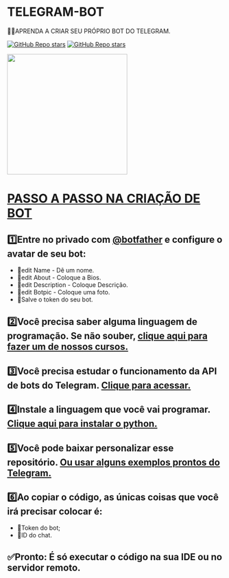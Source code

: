 # TELEGRAM-BOT
👨‍⚖️APRENDA A CRIAR SEU PRÓPRIO BOT DO TELEGRAM.

[![GitHub Repo stars](https://img.shields.io/badge/CURSO%20NO-CANAL-03A9F4?logo=telegram)](https://t.me/BOTCRIADO) 
[![GitHub Repo stars](https://img.shields.io/badge/AJUDA%20NO-GRUPO-03A9F4?logo=telegram)](https://t.me/CODIGOGP)
<br>

<img src="https://blog.vandersonguidi.com.br/wp-content/uploads/2019/04/S_863346-MLB29530915311_032019-O.jpg" align="center" width="280"> <br>

# [PASSO A PASSO NA CRIAÇÃO DE BOT](https://t.me/BOTCRIADO/4)

## 1️⃣Entre no privado com [@botfather](https://t.me/botfather) e configure o avatar de seu bot:
* 🔹edit Name - Dê um nome.
* 🔹edit About - Coloque a Bios.
* 🔹edit Description - Coloque Descrição.
* 🔹edit Botpic - Coloque uma foto.
* 🔰Salve o token do seu bot.

## 2️⃣Você precisa saber alguma linguagem de programação. Se não souber, [clique aqui para fazer um de nossos cursos.](https://t.me/CODIGOCN/1333)

## 3️⃣Você precisa estudar o funcionamento da API de bots do Telegram. [Clique para acessar.](https://core.telegram.org/bots/api)

## 4️⃣Instale a linguagem que você vai programar. [Clique aqui para instalar o python.](https://pypi.org/project/pyTelegramBotAPI/#files)

## 5️⃣Você pode baixar personalizar esse repositório. [Ou usar alguns exemplos prontos do Telegram.](https://core.telegram.org/bots/samples)

## 6️⃣Ao copiar o código, as únicas coisas que você irá precisar colocar é:
* 🔰Token do bot;
* 🔰ID do chat.

## ✅Pronto: É só executar o código na sua IDE ou no servidor remoto.
